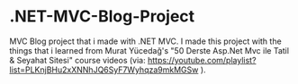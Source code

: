 # .NET-MVC-Blog-Project

MVC Blog project that i made with .NET MVC.  I made this project with the things that i learned from Murat Yücedağ's "50 Derste Asp.Net Mvc ile Tatil & Seyahat Sitesi" course videos (via: https://youtube.com/playlist?list=PLKnjBHu2xXNNhJQ6SyF7Wyhqza9mkMGSw ).
